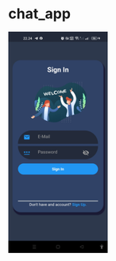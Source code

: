 # chat_app

<img src="https://github.com/kisahtegar/chat_app/blob/master/assets/preview/1.jpg" width="200">